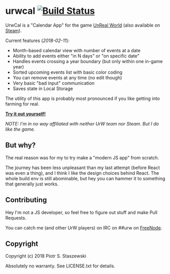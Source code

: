 # urwcal [![Build Status](https://travis-ci.org/drbig/urwcal.svg?branch=master)](https://travis-ci.org/drbig/urwcal)

UrwCal is a "Calendar App" for the game [UnReal World](http://www.urw.fi/wiki) (also available on [Steam](http://store.steampowered.com/app/351700/UnReal_World/)).

Current features (*2018-02-11*):

- Month-based calendar view with number of events at a date
- Ability to add events either "in N days" or "on specific date"
- Handles events crossing a year boundary (but only within one in-game year)
- Sorted upcoming events list with basic color coding
- You can remove events at any time (no edit though)
- Very basic "bad input" communication
- Saves state in Local Storage

The utility of this app is probably most pronounced if you like getting into farming for real.

**[Try it out yourself!](http://tensor.work/~drbig/urwcal/)**

*NOTE: I'm in no way affiliated with neither UrW team nor Steam. But I do like the game.*

## But why?

The real reason was for my to try make a "modern JS app" from scratch.

The journey has been less unpleasant than my last attempt (before React was even a thing), and I think I like the design choices behind React. The whole build env is still abominable, but hey you can hammer it to something that generally just works.

## Contributing

Hey I'm not a JS developer, so feel free to figure out stuff and make Pull Requests.

You can catch me (and other UrW players) on IRC on ##urw on [FreeNode](https://webchat.freenode.net/).

## Copyright

Copyright (c) 2018 Piotr S. Staszewski

Absolutely no warranty. See LICENSE.txt for details.

